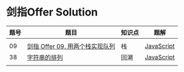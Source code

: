 # 剑指Offer Solution

| 题号 | 题目                                                         | 知识点 | 题解                                                         |
| ---- | ------------------------------------------------------------ | ------ | ------------------------------------------------------------ |
|      |                                                              |        |                                                              |
| 09   | [剑指 Offer 09. 用两个栈实现队列](https://leetcode-cn.com/problems/yong-liang-ge-zhan-shi-xian-dui-lie-lcof/) | 栈     | [JavaScript](./09-yong-liang-ge-zhan-shi-xian-dui-lie-lcof/javascript-solution) |
| 38   | [字符串的排列](https://leetcode-cn.com/problems/zi-fu-chuan-de-pai-lie-lcof/) | 回溯   | [JavaScript](./38-zi-fu-chuan-de-pai-lie-lcof/javascript-solution) |
|      |                                                              |        |                                                              |

